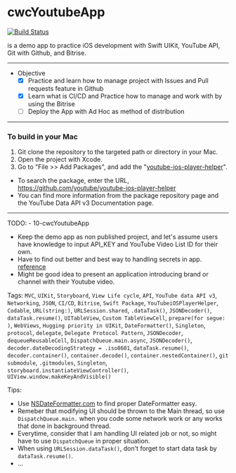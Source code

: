 # cwcYoutubeApp

[![Build Status](https://app.bitrise.io/app/a72bd9d616b02e76/status.svg?token=xO9QzjkRPLhb0xyVPobZ1A&branch=main)](https://app.bitrise.io/app/a72bd9d616b02e76)

is a demo app to practice iOS development with Swift UIKit, YouTube API, Git with Github, and Bitrise.

---

- Objective
  - [x] Practice and learn how to manage project with Issues and Pull requests feature in Github
  - [x] Learn what is CI/CD and Practice how to manage and work with by using the Bitrise
  - [ ] Deploy the App with Ad Hoc as method of distribution

---

### To build in your Mac

1. Git clone the repository to the targeted path or directory in your Mac.
2. Open the project with Xcode.
3. Go to "File >> Add Packages", and add the "[youtube-ios-player-helper](https://github.com/youtube/youtube-ios-player-helper)".
  - To search the package, enter the URL, https://github.com/youtube/youtube-ios-player-helper
  - You can find more information from the package repository page and the YouTube Data API v3 Documentation page.

---

TODO: - 10-cwcYoutubeApp
- Keep the demo app as non published project, and let's assume users have knowledge to input API_KEY and YouTube Video List ID for their own.
- Have to find out better and best way to handling secrets in app. [reference](https://nshipster.com/secrets/)
- Might be good idea to present an application introducing brand or channel with their Youtube video. 

Tags: `MVC`, `UIKit`, `Storyboard`, `View Life cycle`, `API`, `YouTube data API v3`, `Networking`, `JSON`, `CI/CD`, `Bitrise`, `Swift Package`, `YouTubeiOSPlayerHelper`, `Codable`, `URL(string:)`, `URLSession.shared`, `.dataTask()`, `JSONDecoder()`, `dataTask.resume()`, `UITableView`, `Custom TableViewCell`, `prepare(for segue: )`, `WebViews`, `Hugging priority in UIKit`, `DateFormatter()`, `Singleton`, `protocol`, `delegate`, `Delegate Protocol Pattern`, `JSONDecoder`, `dequeueReusableCell`, `DispatchQueue.main.async`, `JSONDecoder()`, `decoder.dateDecodingStrategy = .iso8601`, `dataTask.resume()`, `decoder.container()`, `container.decode()`, `container.nestedContainer()`, `git submodule`, `.gitmodules`, `Singleton`, `storyboard.instantiateViewController()`, `UIView.window.makeKeyAndVisible()`

Tips:
- Use [NSDateFormatter.com](NSDateFormatter.com) to find proper DateFormatter easy.
- Remeber that modifying UI should be thrown to the Main thread, so use `DispatchQueue.main.` when you code some network work or any works that done in background thread.
- Everytime, consider that I am handling UI related job or not, so might have to use `DispatchQueue` in proper situation.
- When using `URLSession.dataTask()`, don't forget to start data task by `dataTask.resume()`.
- ...
